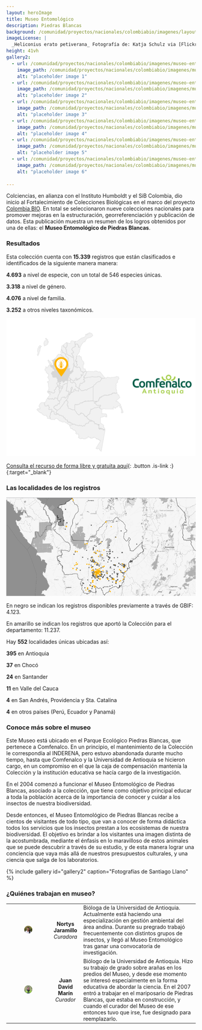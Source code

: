 ```yaml
---
layout: heroImage
title: Museo Entomológico
description: Piedras Blancas
background: /comunidad/proyectos/nacionales/colombiabio/imagenes/layout-colecciones.jpg
imageLicense: |
  _Heliconius erato petiverana_ Fotografía de: Katja Schulz via [Flickr](https://flic.kr/p/bmS9bM)
height: 41vh
gallery2:
  - url: /comunidad/proyectos/nacionales/colombiabio/imagenes/museo-entomologico-piedras-blancas/m-p-b-039-1024x682.jpg
    image_path: /comunidad/proyectos/nacionales/colombiabio/imagenes/museo-entomologico-piedras-blancas/m-p-b-039-280x280.jpg
    alt: "placeholder image 1"
  - url: /comunidad/proyectos/nacionales/colombiabio/imagenes/museo-entomologico-piedras-blancas/m-p-b-037-1024x682.jpg
    image_path: /comunidad/proyectos/nacionales/colombiabio/imagenes/museo-entomologico-piedras-blancas/m-p-b-037-280x280.jpg
    alt: "placeholder image 2"
  - url: /comunidad/proyectos/nacionales/colombiabio/imagenes/museo-entomologico-piedras-blancas/m-p-b-028-1024x682.jpg
    image_path: /comunidad/proyectos/nacionales/colombiabio/imagenes/museo-entomologico-piedras-blancas/m-p-b-028-280x280.jpg
    alt: "placeholder image 3"
  - url: /comunidad/proyectos/nacionales/colombiabio/imagenes/museo-entomologico-piedras-blancas/m-p-b-029-1024x682.jpg
    image_path: /comunidad/proyectos/nacionales/colombiabio/imagenes/museo-entomologico-piedras-blancas/m-p-b-029-280x280.jpg
    alt: "placeholder image 4"
  - url: /comunidad/proyectos/nacionales/colombiabio/imagenes/museo-entomologico-piedras-blancas/m-p-b-031-1024x682.jpg
    image_path: /comunidad/proyectos/nacionales/colombiabio/imagenes/museo-entomologico-piedras-blancas/m-p-b-031-280x280.jpg
    alt: "placeholder image 5"
  - url: /comunidad/proyectos/nacionales/colombiabio/imagenes/museo-entomologico-piedras-blancas/m-p-b-035-1024x682.jpg
    image_path: /comunidad/proyectos/nacionales/colombiabio/imagenes/museo-entomologico-piedras-blancas/m-p-b-035-280x280.jpg
    alt: "placeholder image 6"

---
```


Colciencias, en alianza con el Instituto Humboldt y el SiB Colombia, dio inicio al Fortalecimiento de Colecciones Biológicas en el marco del proyecto [Colombia BIO](/comunidad/proyectos/nacionales/colombiabio/). En total se seleccionaron nueve colecciones nacionales para promover mejoras en la estructuración, georreferenciación y publicación de datos. Esta publicación muestra un resumen de los logros obtenidos por una de ellas: el **Museo Entomológico de Piedras Blancas**.

###  Resultados

Esta colección cuenta con <span class="tag is-warning is-light"><b>15.339</b></span> registros que están clasificados e identificados de la siguiente manera manera:


<span class="tag is-warning is-light"><b>4.693</b></span> a nivel de especie, con un total de 546 especies únicas.     


<span class="tag is-warning is-light"><b>3.318</b></span> a nivel de género.


<span class="tag is-warning is-light"><b>4.076</b></span> a nivel de familia.


<span class="tag is-warning is-light"><b>3.252</b></span> a otros niveles taxonómicos.

<img src="/comunidad/proyectos/nacionales/colombiabio/imagenes/museo-entomologico-piedras-blancas/map-m-p-b.png" width=770>

[Consulta el recurso de forma libre y gratuita aquí](http://ipt.biodiversidad.co/sib/resource?r=mepb){: .button .is-link :}{:target="_blank"}

### Las localidades de los registros

<img src="/comunidad/proyectos/nacionales/colombiabio/imagenes/museo-entomologico-piedras-blancas/mapa-ent-mepb.png" width=770>

<p class="is-size-7 has-text-grey has-text-centered">En negro se indican los registros  disponibles previamente a través de GBIF: 4.123.</p>
<p class="is-size-7 has-text-grey has-text-centered">En amarillo se indican los registros que aportó la Colección para el departamento: 11.237.</p>

Hay <span class="tag is-warning is-light"><b>552</b></span> localidades únicas ubicadas así:

<span class="tag is-warning is-light"><b>395</b></span> en Antioquia

<span class="tag is-warning is-light"><b>37</b></span> en Chocó

<span class="tag is-warning is-light"><b>24</b></span> en Santander

<span class="tag is-warning is-light"><b>11</b></span> en Valle del Cauca

<span class="tag is-warning is-light"><b>4</b></span> en San Andrés, Providencia y Sta. Catalina

<span class="tag is-warning is-light"><b>4</b></span> en otros países (Perú, Ecuador y Panamá)



### Conoce más sobre el museo

Este Museo está ubicado en el Parque Ecológico Piedras Blancas, que pertenece a Comfenalco. En un principio, el mantenimiento de la Colección le correspondía al INDERENA, pero estuvo abandonada durante mucho tiempo, hasta que Comfenalco y la Universidad de Antioquia se hicieron cargo, en un compromiso en el que la caja de compensación mantenía la Colección y la institución educativa se hacía cargo de la investigación.

En el 2004 comenzó a funcionar el Museo Entomológico de Piedras Blancas, asociado a la colección, que tiene como objetivo principal educar a toda la población acerca de la importancia de conocer y cuidar a los insectos de nuestra biodiversidad.

Desde entonces, el Museo Entomológico de Piedras Blancas recibe a cientos de visitantes de todo tipo, que van a conocer de forma didáctica todos los servicios que los insectos prestan a los ecosistemas de nuestra biodiversidad. El objetivo es brindar a los visitantes una imagen distinta de la acostumbrada, mediante el énfasis en lo maravilloso de estos animales que se puede descubrir a través de su estudio, y de esta manera lograr una conciencia que vaya más allá de nuestros presupuestos culturales, y una ciencia que salga de los laboratorios.

{% include gallery id="gallery2" caption="Fotografías de Santiago Llano" %}


### ¿Quiénes trabajan en museo?

| | |  |
| :-------------: |:-------------:| :-----|
|<figure class="image is-128x128"><img class="is-rounded" src="/comunidad/proyectos/nacionales/colombiabio/imagenes/museo-entomologico-piedras-blancas/p-m-p-b.png"></figure> | <b>Nortys Jaramillo</b> <br> <i>Curadora</i> | Bióloga de la Universidad de Antioquia. Actualmente está haciendo una especialización en gestión ambiental del área andina. Durante su pregrado trabajó frecuentemente con distintos grupos de insectos, y llegó al Museo Entomológico tras ganar una convocatoria de investigación.|
|<figure class="image is-128x128"><img class="is-rounded" src="/comunidad/proyectos/nacionales/colombiabio/imagenes/museo-entomologico-piedras-blancas/p2-m-p-b.png"></figure> | <b>Juan David Marín</b> <br> <i>Curador</i> | Biólogo de la Universidad de Antioquia. Hizo su trabajo de grado sobre arañas en los predios del Museo, y desde ese momento se interesó especialmente en la forma educativa de abordar la ciencia. En el 2007 entró a trabajar en el mariposario de Piedras Blancas, que estaba en construcción, y cuando el curador del Museo de ese entonces tuvo que irse, fue designado para reemplazarlo.|

